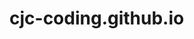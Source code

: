 # cjc-coding.github.io
<div style="width: 800px; height: 300px; background-image: url('https://raw.githubusercontent.com/cjc-coding/cjc-coding.github.io/main/florian-olivo-4hbJ-eymZ1o-unsplash.jpg'); background-position: center; background-size: cover;">
</div>



